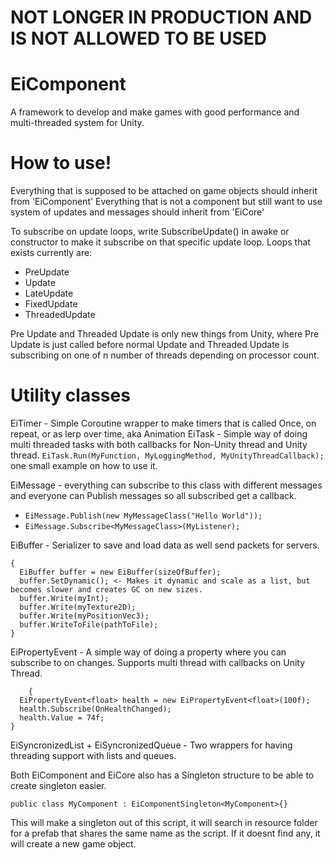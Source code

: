 # NOT LONGER IN PRODUCTION AND IS NOT ALLOWED TO BE USED

# EiComponent
A framework to develop and make games with good performance and multi-threaded system for Unity.

# How to use!
Everything that is supposed to be attached on game objects should inherit from 'EiComponent'
Everything that is not a component but still want to use system of updates and messages should inherit from 'EiCore'

To subscribe on update loops, write SubscribeUpdate() in awake or constructor to make it subscribe on that specific update loop.
Loops that exists currently are:
* PreUpdate
* Update
* LateUpdate
* FixedUpdate
* ThreadedUpdate

Pre Update and Threaded Update is only new things from Unity, where Pre Update is just called before normal Update and Threaded Update is subscribing on one of n number of threads depending on processor count.


# Utility classes

EiTimer - Simple Coroutine wrapper to make timers that is called Once, on repeat, or as lerp over time, aka Animation
EiTask - Simple way of doing multi threaded tasks with both callbacks for Non-Unity thread and Unity thread. 
    ```EiTask.Run(MyFunction, MyLoggingMethod, MyUnityThreadCallback);``` one small example on how to use it.
    
EiMessage - everything can subscribe to this class with different messages and everyone can Publish messages so all subscribed get a callback. 
  * ```EiMessage.Publish(new MyMessageClass("Hello World"));``` 
  * ```EiMessage.Subscribe<MyMessageClass>(MyListener);```
  
EiBuffer - Serializer to save and load data as well send packets for servers.
```
{
  EiBuffer buffer = new EiBuffer(sizeOfBuffer);
  buffer.SetDynamic(); <- Makes it dynamic and scale as a list, but becomes slower and creates GC on new sizes.
  buffer.Write(myInt);
  buffer.Write(myTexture2D);
  buffer.Write(myPositionVec3);
  buffer.WriteToFile(pathToFile);
}
```

EiPropertyEvent<T> - A simple way of doing a property where you can subscribe to on changes. Supports multi thread with callbacks on Unity Thread. 
```
    {
  EiPropertyEvent<float> health = new EiPropertyEvent<float>(100f);
  health.Subscribe(OnHealthChanged);
  health.Value = 74f;
}
```
EiSyncronizedList + EiSyncronizedQueue - Two wrappers for having threading support with lists and queues.


Both EiComponent and EiCore also has a Singleton structure to be able to create singleton easier.
```
public class MyComponent : EiComponentSingleton<MyComponent>{}
```
  This will make a singleton out of this script, it will search in resource folder for a prefab that shares the same name as the script.
  If it doesnt find any, it will create a new game object.
